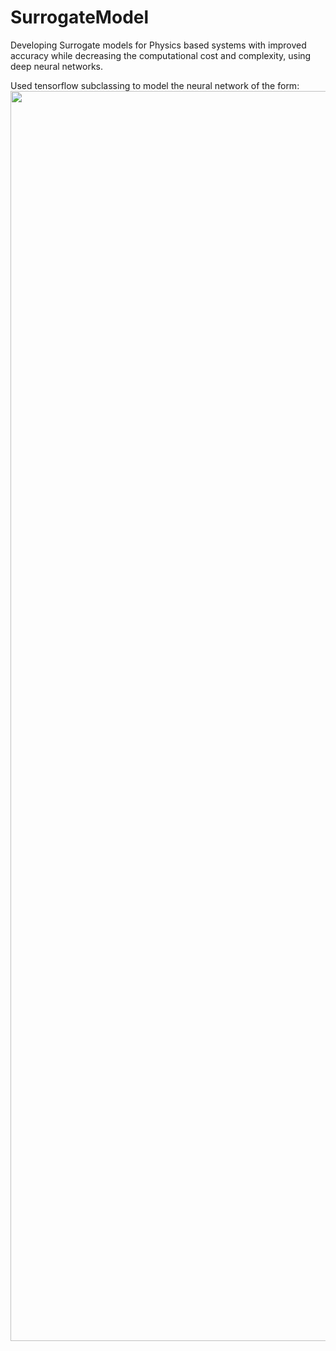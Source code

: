 # SurrogateModel
Developing Surrogate models for Physics based systems with improved accuracy while decreasing the computational cost and complexity, using deep neural networks.

Used  tensorflow subclassing to model the neural network of the form:
<img src="https://github.com/asokraju/SurrogateModel/index.png" width="2000" align="right">

